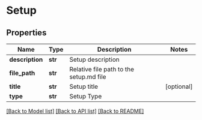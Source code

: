 # Setup

## Properties
Name | Type | Description | Notes
------------ | ------------- | ------------- | -------------
**description** | **str** | Setup description | 
**file_path** | **str** | Relative file path to the setup.md file | 
**title** | **str** | Setup title | [optional] 
**type** | **str** | Setup Type | 

[[Back to Model list]](../README.md#documentation-for-models) [[Back to API list]](../README.md#documentation-for-api-endpoints) [[Back to README]](../README.md)


